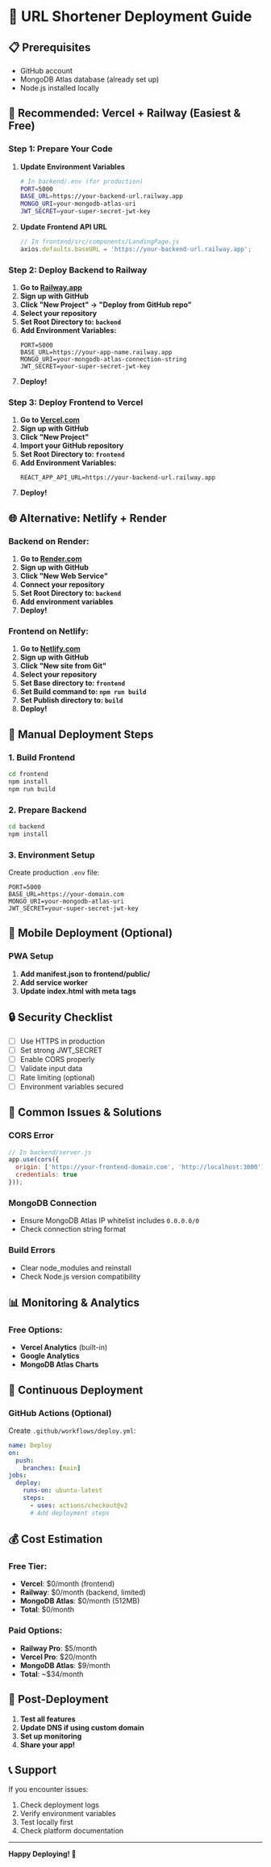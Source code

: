 # 🚀 URL Shortener Deployment Guide

## 📋 Prerequisites
- GitHub account
- MongoDB Atlas database (already set up)
- Node.js installed locally

## 🎯 Recommended: Vercel + Railway (Easiest & Free)

### Step 1: Prepare Your Code

1. **Update Environment Variables**
   ```bash
   # In backend/.env (for production)
   PORT=5000
   BASE_URL=https://your-backend-url.railway.app
   MONGO_URI=your-mongodb-atlas-uri
   JWT_SECRET=your-super-secret-jwt-key
   ```

2. **Update Frontend API URL**
   ```javascript
   // In frontend/src/components/LandingPage.js
   axios.defaults.baseURL = 'https://your-backend-url.railway.app';
   ```

### Step 2: Deploy Backend to Railway

1. **Go to [Railway.app](https://railway.app)**
2. **Sign up with GitHub**
3. **Click "New Project" → "Deploy from GitHub repo"**
4. **Select your repository**
5. **Set Root Directory to: `backend`**
6. **Add Environment Variables:**
   ```
   PORT=5000
   BASE_URL=https://your-app-name.railway.app
   MONGO_URI=your-mongodb-atlas-connection-string
   JWT_SECRET=your-super-secret-jwt-key
   ```
7. **Deploy!**

### Step 3: Deploy Frontend to Vercel

1. **Go to [Vercel.com](https://vercel.com)**
2. **Sign up with GitHub**
3. **Click "New Project"**
4. **Import your GitHub repository**
5. **Set Root Directory to: `frontend`**
6. **Add Environment Variables:**
   ```
   REACT_APP_API_URL=https://your-backend-url.railway.app
   ```
7. **Deploy!**

## 🌐 Alternative: Netlify + Render

### Backend on Render:
1. **Go to [Render.com](https://render.com)**
2. **Sign up with GitHub**
3. **Click "New Web Service"**
4. **Connect your repository**
5. **Set Root Directory to: `backend`**
6. **Add environment variables**
7. **Deploy!**

### Frontend on Netlify:
1. **Go to [Netlify.com](https://netlify.com)**
2. **Sign up with GitHub**
3. **Click "New site from Git"**
4. **Select your repository**
5. **Set Base directory to: `frontend`**
6. **Set Build command to: `npm run build`**
7. **Set Publish directory to: `build`**
8. **Deploy!**

## 🔧 Manual Deployment Steps

### 1. Build Frontend
```bash
cd frontend
npm install
npm run build
```

### 2. Prepare Backend
```bash
cd backend
npm install
```

### 3. Environment Setup
Create production `.env` file:
```env
PORT=5000
BASE_URL=https://your-domain.com
MONGO_URI=your-mongodb-atlas-uri
JWT_SECRET=your-super-secret-jwt-key
```

## 📱 Mobile Deployment (Optional)

### PWA Setup
1. **Add manifest.json to frontend/public/**
2. **Add service worker**
3. **Update index.html with meta tags**

## 🔒 Security Checklist

- [ ] Use HTTPS in production
- [ ] Set strong JWT_SECRET
- [ ] Enable CORS properly
- [ ] Validate input data
- [ ] Rate limiting (optional)
- [ ] Environment variables secured

## 🚨 Common Issues & Solutions

### CORS Error
```javascript
// In backend/server.js
app.use(cors({
  origin: ['https://your-frontend-domain.com', 'http://localhost:3000'],
  credentials: true
}));
```

### MongoDB Connection
- Ensure MongoDB Atlas IP whitelist includes `0.0.0.0/0`
- Check connection string format

### Build Errors
- Clear node_modules and reinstall
- Check Node.js version compatibility

## 📊 Monitoring & Analytics

### Free Options:
- **Vercel Analytics** (built-in)
- **Google Analytics**
- **MongoDB Atlas Charts**

## 🔄 Continuous Deployment

### GitHub Actions (Optional)
Create `.github/workflows/deploy.yml`:
```yaml
name: Deploy
on:
  push:
    branches: [main]
jobs:
  deploy:
    runs-on: ubuntu-latest
    steps:
      - uses: actions/checkout@v2
      # Add deployment steps
```

## 💰 Cost Estimation

### Free Tier:
- **Vercel**: $0/month (frontend)
- **Railway**: $0/month (backend, limited)
- **MongoDB Atlas**: $0/month (512MB)
- **Total**: $0/month

### Paid Options:
- **Railway Pro**: $5/month
- **Vercel Pro**: $20/month
- **MongoDB Atlas**: $9/month
- **Total**: ~$34/month

## 🎉 Post-Deployment

1. **Test all features**
2. **Update DNS if using custom domain**
3. **Set up monitoring**
4. **Share your app!**

## 📞 Support

If you encounter issues:
1. Check deployment logs
2. Verify environment variables
3. Test locally first
4. Check platform documentation

---

**Happy Deploying! 🚀** 